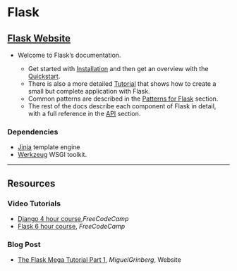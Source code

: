 # Flask

## [Flask Website](https://flask.palletsprojects.com/)

- Welcome to Flask’s documentation.

  - Get started with [Installation](https://flask.palletsprojects.com/en/2.0.x/installation/) and then get an overview with the [Quickstart](https://flask.palletsprojects.com/en/2.0.x/quickstart/).
  - There is also a more detailed [Tutorial](https://flask.palletsprojects.com/en/2.0.x/tutorial/) that shows how to create a small but complete application with Flask.
  - Common patterns are described in the [Patterns for Flask](https://flask.palletsprojects.com/en/2.0.x/patterns/) section.
  - The rest of the docs describe each component of Flask in detail, with a full reference in the [API](https://flask.palletsprojects.com/en/2.0.x/api/) section.

### Dependencies

- [Jinja](https://www.palletsprojects.com/p/jinja/) template engine
- [Werkzeug](https://www.palletsprojects.com/p/werkzeug/) WSGI toolkit.

---

## Resources

### Video Tutorials

- [Django 4 hour course](https://youtu.be/F5mRW0jo-U4),_FreeCodeCamp_
- [Flask 6 hour course](https://youtu.be/Qr4QMBUPxWo), _FreeCodeCamp_

### Blog Post

- [The Flask Mega Tutorial Part 1](https://blog.miguelgrinberg.com/post/the-flask-mega-tutorial-part-i-hello-world), _MiguelGrinberg_, Website
